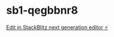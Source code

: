 # sb1-qegbbnr8

[Edit in StackBlitz next generation editor ⚡️](https://stackblitz.com/~/github.com/Isak2004/sb1-qegbbnr8)